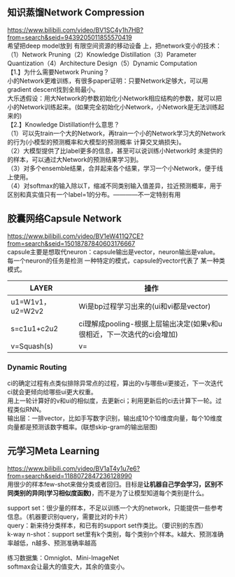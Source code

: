 ## 知识蒸馏Network Compression
https://www.bilibili.com/video/BV1SC4y1h7HB?from=search&seid=9439205011855570419<br>
希望把deep model放到 有限空间资源的移动设备 上，把network变小的技术：（1）Network Pruning（2）Knowledge Distillation（3）Parameter Quantization（4）Architecture Design（5）Dynamic Computation<br>
【1.】为什么需要Network Pruning？<br>
小的Network更难训练，有很多paper证明：只要Network足够大，可以用gradient descent找到全局最小。<br>
大乐透假设：用大Network的参数初始化小Network相应结构的参数，就可以把小的Network训练起来。(如果完全初始化小Network，小Network是无法训练起来的)<br>
【2.】Knowledge Distillation什么意思？<br>
（1）可以先train一个大的Network，再train一个小的Network学习大的Network的行为(小模型的预测概率和大模型的预测概率 计算交叉熵损失)。<br>
（2）大模型提供了比label更多的信息，甚至可以说训练小Network时 未提供的的样本，可以通过大Network的预测结果学习到。<br>
（3）对多个ensemble结果，合并起来各个结果，学习一个小Network，便于线上使用。<br>
（4）对softmax的输入除以T，缩减不同类别输入值差异，拉近预测概率，用于区别和真实值只有一个label=1的分布。————不一定特别有用<br>


## 胶囊网络Capsule Network
https://www.bilibili.com/video/BV1eW411Q7CE?from=search&seid=15018787840603176667<br>
capsule主要是想取代neuron：capsule输出是vector，neuron输出是value。<br>
每一个neuron的任务是检测 一种特定的模式，capsule的vector代表了 某一种类模式。<br>

LAYER     | 操作
-------- | -----
u1=W1v1，u2=W2v2  | Wi是bp过程学习出来的(ui和vi都是vector)
s=c1u1+c2u2  | ci理解成pooling-根据上层输出决定(如果v和u很相近，下一次迭代的ci会增加)
v=Squash(s)  | v=|s|^2/(1+|s|^2)·s/|s|，Squash挤压只会改变s的长度、而不会改变s的方向

### Dynamic Routing
ci的确定过程有点类似排除异常点的过程，算出的v与哪些ui更接近，下一次迭代ci就会更倾向给哪些ui更大权重。<br>
用上一轮计算好的v和ui的相似度，去更新ci；利用更新后的ci去计算下一轮。过程类似RNN。<br>
输出层：一排vector，比如手写数字识别，输出成10个10维度向量，每个10维度向量都是预测该数字概率。(联想skip-gram的输出层图)<br>


## 元学习Meta Learning
https://www.bilibili.com/video/BV1aT4y1u7e6?from=search&seid=1188072847236128990<br>
用很少的样本few-shot来做分类或者回归。目标是**让机器自己学会学习，区别不同类别的异同(学习相似度函数)**，而不是为了让模型知道每个类别是什么。<br>

support set：很少量的样本，不足以训练一个大的network，只能提供一些参考信息。（机器要识别query，需要比对的卡片）<br>
query：新来待分类样本，和已有的support set作类比。（要识别的东西）<br>
k-way n-shot：support set里有k个类别，每个类别n个样本。k越大、预测准确率越低，n越多、预测准确率越高<br>

练习数据集：Omniglot、Mini-ImageNet<br>
softmax会让最大的值变大，其余的值变小。<br>










